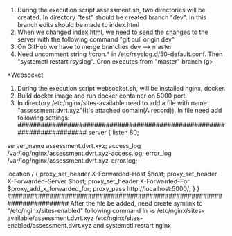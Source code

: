 1. During the execution script assessment.sh, two directories will be created. In directory "test" should be created branch "dev".
In this branch edits should be made to index.html
2. When we changed index.html, we need to send the changes to the server with the following command "git pull origin dev"
3. On GitHub we have to merge branches dev --> master
4. Need uncomment string #cron.* in /etc/rsyslog.d/50-default.conf. Then "systemctl restart rsyslog". Cron executes from "master" branch (g>

*Websocket.
1. During the execution script websocket.sh, will be installed nginx, docker. 
2. Build docker image and run docker container on 5000 port.
3. In directory /etc/nginx/sites-available need to add a file with name "assessment.dvrt.xyz"(It's attached  domain(A record)). 
In file need add following settings:
########################################################################
server {
  listen 80;

  server_name    assessment.dvrt.xyz;
  access_log /var/log/nginx/assessment.dvrt.xyz-access.log;
  error_log /var/log/nginx/assessment.dvrt.xyz-error.log;

  location / {
        proxy_set_header X-Forwarded-Host $host;
        proxy_set_header X-Forwarded-Server $host;
        proxy_set_header X-Forwarded-For $proxy_add_x_forwarded_for;
        proxy_pass http://localhost:5000/;
  }
}
########################################################################
After the file be added, need create symlink to "/etc/nginx/sites-enabled" following command
ln -s /etc/nginx/sites-available/assessment.dvrt.xyz /etc/nginx/sites-enabled/assessment.dvrt.xyz
and systemctl restart nginx

 
 
